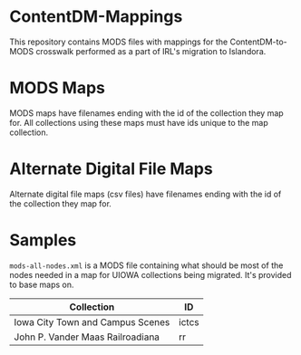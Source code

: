 # ContentDM-Mappings
This repository contains MODS files with mappings for the ContentDM-to-MODS crosswalk performed as a part of IRL's migration to Islandora.
# MODS Maps
MODS maps have filenames ending with the id of the collection they map for. All collections using these maps must have ids unique to the map collection.
# Alternate Digital File Maps
Alternate digital file maps (csv files) have filenames ending with the id of the collection they map for.
# Samples
`mods-all-nodes.xml` is a MODS file containing what should be most of the nodes needed in a map for UIOWA collections being migrated. It's provided to base maps on.

| Collection | ID |
| ---------- | -- |
| Iowa City Town and Campus Scenes | ictcs |
| John P. Vander Maas Railroadiana | rr |
